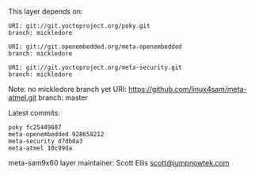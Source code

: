 This layer depends on:

    URI: git://git.yoctoproject.org/poky.git
    branch: mickledore

    URI: git://git.openembedded.org/meta-openembedded
    branch: mickledore

    URI: git://git.yoctoproject.org/meta-security.git
    branch: mickledore

Note: no mickledore branch yet
    URI: https://github.com/linux4sam/meta-atmel.git
    branch: master

Latest commits:

    poky fc25449687
    meta-openembedded 928658212
    meta-security d7db0a3
    meta-atmel 10c99da

meta-sam9x60 layer maintainer: Scott Ellis <scott@jumpnowtek.com>
